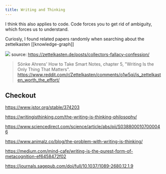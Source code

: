 ```yaml
---
title: Writing and Thinking
---
```


I think this also applies to code. Code forces you to get rid of ambiguity, which forces us to understand.

Curiosly, I found related papers randomly when searching about the zettelkasten [[knowledge-graph]]

![](https://zettelkasten.de/posts/collectors-fallacy-confession/201503031557_envelope.jpg)
source: https://zettelkasten.de/posts/collectors-fallacy-confession/

>Sönke Ahrens' How to Take Smart Notes, chapter 5, "Writing Is the Only Thing That Matters".
https://www.reddit.com/r/Zettelkasten/comments/o1w5qi/is_zettelkasten_worth_the_effort/
## Checkout

https://www.jstor.org/stable/374203

https://writingisthinking.com/the-writing-is-thinking-philosophy/

https://www.sciencedirect.com/science/article/abs/pii/S0388000107000046

https://www.animalz.co/blog/the-problem-with-writing-is-thinking/

https://medium.com/mind-cafe/writing-is-the-purest-form-of-metacognition-ef6458472f02

https://journals.sagepub.com/doi/full/10.1037/1089-2680.12.1.9







